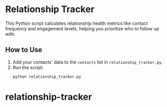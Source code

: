 # Relationship Tracker

This Python script calculates relationship health metrics like contact frequency and engagement levels, helping you prioritize who to follow up with.

## How to Use

1. Add your contacts' data to the `contacts` list in `relationship_tracker.py`.
2. Run the script:
   ```bash
   python relationship_tracker.py
# relationship-tracker
